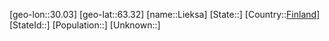 ﻿---
location: [63.32,30.03]
type: City
tags:
- geo/City


SpocWebEntityId: 32001
isDeleted: false
confidential: public

---
[geo-lon::30.03]
[geo-lat::63.32]
[name::Lieksa]
[State::]
[Country::[Finland](geo/Continent/Europe/Finland.md)]
[StateId::]
[Population::]
[Unknown::]

